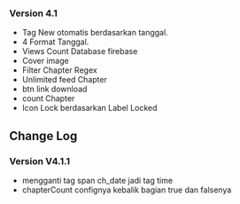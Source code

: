 ### Version 4.1
  - Tag New otomatis berdasarkan tanggal.
  - 4 Format Tanggal.
  - Views Count Database firebase
  - Cover image
  - Filter Chapter Regex
  - Unlimited feed Chapter
  - btn link download
  - count Chapter
  - Icon Lock berdasarkan Label Locked

## Change Log 
### Version V4.1.1
 - mengganti tag span ch_date jadi tag time
 - chapterCount confignya kebalik bagian true dan falsenya
